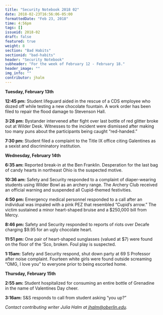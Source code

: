 ```yaml
---
title: "Security Notebook 2018 02"
date: 2018-02-23T16:56:06-05:00
formattedDate: "Feb 23, 2018"
time: 4:56pm
tags: []
issueid: 2018-02
draft: false
featured: true
weight: 8 
section: "Bad Habits"
sectionid: "bad-habits"
header: "Security Notebook"
subheader: "For the week of February 12 - February 18."
header_image: ""
img_info: ""
contributor: jhalm
---
```


**Tuesday, February 13th** 

**12:45 pm:** Student lifeguard aided in the rescue of a CDS employee who dozed off while testing a new chocolate fountain. A work order has been filed to repair the flood damage to Stevenson Hall.  

**3:28 pm:** Bystander intervened after fight over last bottle of red glitter broke out at Wilder Desk. Witnesses to the incident were dismissed after making too many puns about the participants being caught “red-handed.”

**7:30 pm:** Student filed a complaint to the Title IX office citing Galentines as a sexist and discriminatory institution. 

**Wednesday, February 14th** 

**6:35 am:** Reported break-in at the Ben Franklin. Desperation for the last bag of candy hearts in northeast Ohio is the suspected motive. 

**10:36 am:** Safety and Security responded to a complaint of diaper-wearing students using Wilder Bowl as an archery range. The Archery Club received an official warning and suspended all Cupid-themed festivities. 

**4:50 pm:** Emergency medical personnel responded to a call after an individual was impaled with a pink PEZ that resembled “Cupid’s arrow.” The victim sustained a minor heart-shaped bruise and a $250,000 bill from Mercy.

**8:46 pm:** Safety and Security responded to reports of riots over Decafe charging $9.95 for an ugly chocolate heart. 

**11:51 pm:** One pair of heart-shaped sunglasses (valued at $7) were found on the floor of the ‘Sco, broken. Foul play is suspected. 

**1:15am:** Safety and Security respond, shut down party at 69 S Professor after noise complaint. Fourteen white girls were found outside screaming “OMG, I love you” to everyone prior to being escorted home.

**Thursday, February 15th** 

**2:55 am:** Student hospitalized for consuming an entire bottle of Grenadine in the name of Valentines Day cheer. 

**3:16am:** S&S responds to call from student asking “you up?”

*Contact contributing writer Julia Halm at jhalm@oberlin.edu.*
